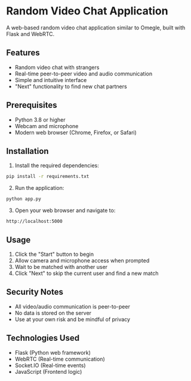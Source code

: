 # Random Video Chat Application

A web-based random video chat application similar to Omegle, built with Flask and WebRTC.

## Features

- Random video chat with strangers
- Real-time peer-to-peer video and audio communication
- Simple and intuitive interface
- "Next" functionality to find new chat partners

## Prerequisites

- Python 3.8 or higher
- Webcam and microphone
- Modern web browser (Chrome, Firefox, or Safari)

## Installation

1. Install the required dependencies:
```bash
pip install -r requirements.txt
```

2. Run the application:
```bash
python app.py
```

3. Open your web browser and navigate to:
```
http://localhost:5000
```

## Usage

1. Click the "Start" button to begin
2. Allow camera and microphone access when prompted
3. Wait to be matched with another user
4. Click "Next" to skip the current user and find a new match

## Security Notes

- All video/audio communication is peer-to-peer
- No data is stored on the server
- Use at your own risk and be mindful of privacy

## Technologies Used

- Flask (Python web framework)
- WebRTC (Real-time communication)
- Socket.IO (Real-time events)
- JavaScript (Frontend logic)
